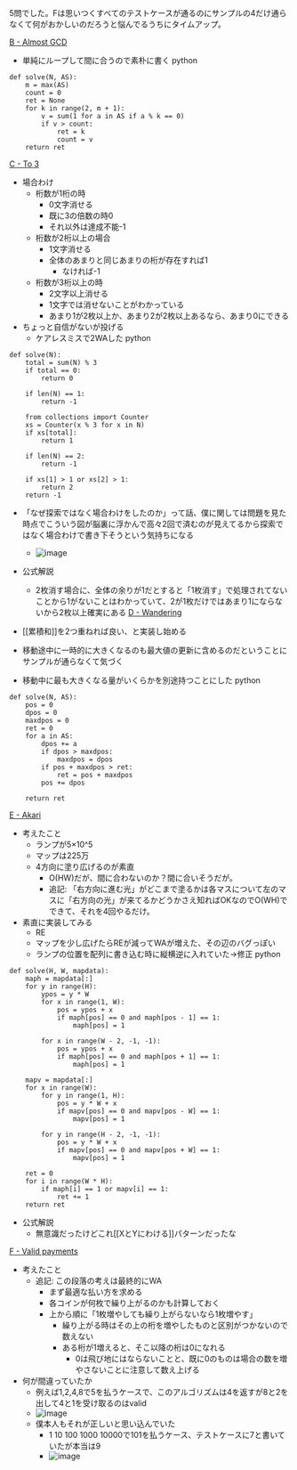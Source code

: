 
5問でした。Fは思いつくすべてのテストケースが通るのにサンプルの4だけ通らなくて何がおかしいのだろうと悩んでるうちにタイムアップ。

[B - Almost GCD](https://atcoder.jp/contests/abc182/tasks/abc182_b)
- 単純にループして間に合うので素朴に書く
python

```
def solve(N, AS):
    m = max(AS)
    count = 0
    ret = None
    for k in range(2, m + 1):
        v = sum(1 for a in AS if a % k == 0)
        if v > count:
            ret = k
            count = v
    return ret
```


[C - To 3](https://atcoder.jp/contests/abc182/tasks/abc182_c)
- 場合わけ
    - 桁数が1桁の時
        - 0文字消せる
        - 既に3の倍数の時0
        - それ以外は達成不能-1
    - 桁数が2桁以上の場合
        - 1文字消せる
        - 全体のあまりと同じあまりの桁が存在すれば1
            - なければ-1
    - 桁数が3桁以上の時
        - 2文字以上消せる
        - 1文字では消せないことがわかっている
        - あまり1が2枚以上か、あまり2が2枚以上あるなら、あまり0にできる
- ちょっと自信がないが投げる
    - ケアレスミスで2WAした
python

```
def solve(N):
    total = sum(N) % 3
    if total == 0:
        return 0

    if len(N) == 1:
        return -1

    from collections import Counter
    xs = Counter(x % 3 for x in N)
    if xs[total]:
        return 1

    if len(N) == 2:
        return -1

    if xs[1] > 1 or xs[2] > 1:
        return 2
    return -1
```

- 「なぜ探索ではなく場合わけをしたのか」って話、僕に関しては問題を見た時点でこういう図が脳裏に浮かんで高々2回で済むのが見えてるから探索ではなく場合わけで書き下そうという気持ちになる
    - ![image](https://gyazo.com/59b1f42b3b38715d1065044309920acf/thumb/1000)

- 公式解説
    - 2枚消す場合に、全体の余りが1だとすると「1枚消す」で処理されてないことから1がないことはわかっていて、2が1枚だけではあまり1にならないから2枚以上確実にある
[D - Wandering](https://atcoder.jp/contests/abc182/tasks/abc182_d)
- [[累積和]]を2つ重ねれば良い、と実装し始める
- 移動途中に一時的に大きくなるのも最大値の更新に含めるのだということにサンプルが通らなくて気づく
- 移動中に最も大きくなる量がいくらかを別途持つことにした
python

```
def solve(N, AS):
    pos = 0
    dpos = 0
    maxdpos = 0
    ret = 0
    for a in AS:
        dpos += a
        if dpos > maxdpos:
            maxdpos = dpos
        if pos + maxdpos > ret:
            ret = pos + maxdpos
        pos += dpos

    return ret
```


[E - Akari](https://atcoder.jp/contests/abc182/tasks/abc182_e)
- 考えたこと
    - ランプが5×10^5
    - マップは225万
    - 4方向に塗り広げるのが素直
        - O(HW)だが、間に合わないのか？間に合いそうだが。
        - 追記: 「右方向に進む光」がどこまで塗るかは各マスについて左のマスに「右方向の光」が来てるかどうかさえ知ればOKなのでO(WH)でできて、それを4回やるだけ。
- 素直に実装してみる
    - RE
    - マップを少し広げたらREが減ってWAが増えた、その辺のバグっぽい
    - ランプの位置を配列に書き込む時に縦横逆に入れていた→修正
python

```
def solve(H, W, mapdata):
    maph = mapdata[:]
    for y in range(H):
        ypos = y * W
        for x in range(1, W):
            pos = ypos + x
            if maph[pos] == 0 and maph[pos - 1] == 1:
                maph[pos] = 1

        for x in range(W - 2, -1, -1):
            pos = ypos + x
            if maph[pos] == 0 and maph[pos + 1] == 1:
                maph[pos] = 1

    mapv = mapdata[:]
    for x in range(W):
        for y in range(1, H):
            pos = y * W + x
            if mapv[pos] == 0 and mapv[pos - W] == 1:
                mapv[pos] = 1

        for y in range(H - 2, -1, -1):
            pos = y * W + x
            if mapv[pos] == 0 and mapv[pos + W] == 1:
                mapv[pos] = 1

    ret = 0
    for i in range(W * H):
        if maph[i] == 1 or mapv[i] == 1:
            ret += 1
    return ret
```

- 公式解説
    - 無意識だったけどこれ[[XとYにわける]]パターンだったな

[F - Valid payments](https://atcoder.jp/contests/abc182/tasks/abc182_f)
- 考えたこと
    - 追記: この段落の考えは最終的にWA
        - まず最適な払い方を求める
        - 各コインが何枚で繰り上がるのかも計算しておく
        - 上から順に「1枚増やしても繰り上がらないなら1枚増やす」
            - 繰り上がる時はその上の桁を増やしたものと区別がつかないので数えない
            - ある桁が1増えると、そこ以降の桁は0になれる
                - 0は飛び地にはならないことと、既に0のものは場合の数を増やさないことに注意して数え上げる
- 何が間違っていたか
    - 例えば1,2,4,8で5を払うケースで、このアルゴリズムは4を返すが8と2を出して4と1を受け取るのはvalid
    - ![image](https://gyazo.com/b2d2dc7954343540013a4a8a4fb212c7/thumb/1000)
    - 僕本人もそれが正しいと思い込んでいた
        - 1 10 100 1000 10000で101を払うケース、テストケースに7と書いていたが本当は9
        - ![image](https://gyazo.com/a755e453e718c0c751880b6279a40b45/thumb/1000)

